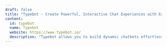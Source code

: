 ```yaml
---
draft: false
title: "Typebot - Create Powerful, Interactive Chat Experiences with Ease"
content:
  id: typebot
  name: Typebot
  website: https://www.typebot.io/
  description: "Typebot allows you to build dynamic chatbots effortlessly, with powerful features like team collaboration, reusable sub bots, folder management, and custom coding. Enhance your web and mobile apps with seamless chat experiences today!"
---
```

